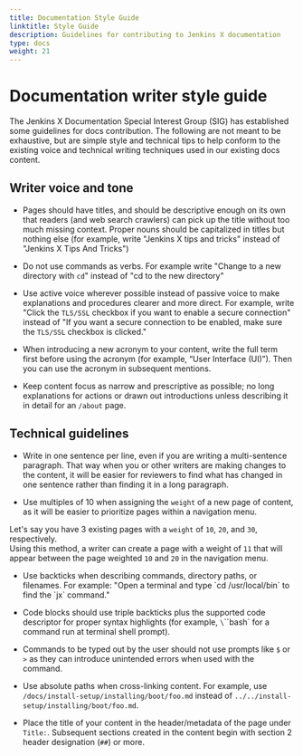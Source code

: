 ```yaml
---
title: Documentation Style Guide
linktitle: Style Guide
description: Guidelines for contributing to Jenkins X documentation
type: docs
weight: 21
---
```


# Documentation writer style guide

The Jenkins X Documentation Special Interest Group (SIG) has established some guidelines for docs contribution. 
The following are not meant to be exhaustive, but are simple style and technical tips to help conform to the existing voice and technical writing techniques used in our existing docs content.


## Writer voice and tone

* Pages should have titles, and should be descriptive enough on its own that readers (and web search crawlers) can pick up the title without too much missing context. 
Proper nouns should be capitalized in titles but nothing else (for example, write "Jenkins X tips and tricks" instead of "Jenkins X Tips And Tricks")

* Do not use commands as verbs. 
For example write "Change to a new directory with `cd`" instead of "cd to the new directory"

* Use active voice wherever possible instead of passive voice to make explanations and procedures clearer and more direct. 
For example, write "Click the `TLS/SSL` checkbox if you want to enable a secure connection" instead of "If you want a secure connection to be enabled, make sure the `TLS/SSL` checkbox is clicked."
  
* When introducing a new acronym to your content, write the full term first before using the acronym (for example, “User Interface (UI)”). 
Then you can use the acronym in subsequent mentions.

* Keep content focus as narrow and prescriptive as possible; no long explanations for actions or drawn out introductions unless describing it in detail for an `/about` page.

## Technical guidelines

* Write in one sentence per line, even if you are writing a multi-sentence paragraph. 
That way when you or other writers are making changes to the content, it will be easier for reviewers to find what has changed in one sentence rather than finding it in a long paragraph.

* Use multiples of 10 when assigning the `weight` of a new page of content, as it will be easier to prioritize pages within a navigation menu. 

 Let's say you have 3 existing pages with a `weight` of `10`, `20`, and `30`, respectively.  
 Using this method, a writer can create a page with a weight of `11` that will appear between the page weighted `10` and `20` in the navigation menu.

* Use backticks when describing commands, directory paths, or filenames.
For example: "Open a terminal and type \`cd /usr/local/bin\` to find the \`jx\` command."

* Code blocks should use triple backticks plus the supported code descriptor for proper syntax highlights  (for example, `\`\`\`bash` for a command run at terminal shell prompt).

* Commands to be typed out by the user should not use prompts like `$` or `>` as they can introduce unintended errors when used with the command.

* Use absolute paths when cross-linking content. For example, use `/docs/install-setup/installing/boot/foo.md` instead of `../../install-setup/installing/boot/foo.md`.

* Place the title of your content in the header/metadata of the page under `Title:`. Subsequent sections created in the content begin with section 2 header designation (`##`) or more.